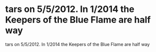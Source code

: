 # tars on 5/5/2012. In 1/2014 the Keepers of the Blue Flame are half way

tars on 5/5/2012. In 1/2014 the Keepers of the Blue Flame are half way